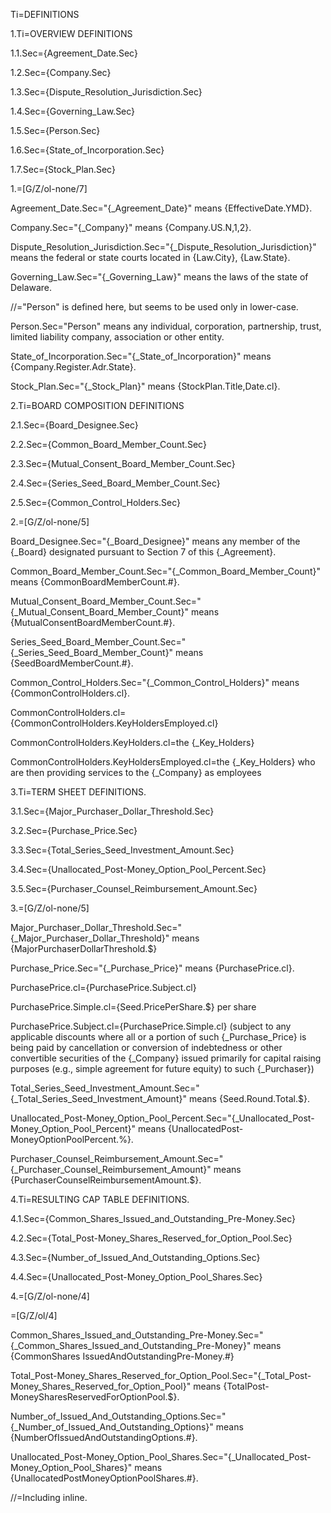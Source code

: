 Ti=DEFINITIONS

1.Ti=OVERVIEW DEFINITIONS

1.1.Sec={Agreement_Date.Sec}

1.2.Sec={Company.Sec}

1.3.Sec={Dispute_Resolution_Jurisdiction.Sec}

1.4.Sec={Governing_Law.Sec}

1.5.Sec={Person.Sec}

1.6.Sec={State_of_Incorporation.Sec}

1.7.Sec={Stock_Plan.Sec}

1.=[G/Z/ol-none/7]

Agreement_Date.Sec="{_Agreement_Date}" means {EffectiveDate.YMD}.

Company.Sec="{_Company}" means {Company.US.N,1,2}.

Dispute_Resolution_Jurisdiction.Sec="{_Dispute_Resolution_Jurisdiction}" means the federal or state courts located in {Law.City}, {Law.State}.

Governing_Law.Sec="{_Governing_Law}" means the laws of the state of Delaware.

//="Person" is defined here, but seems to be used only in lower-case.

Person.Sec="Person" means any individual, corporation, partnership, trust, limited liability company, association or other entity.

State_of_Incorporation.Sec="{_State_of_Incorporation}" means {Company.Register.Adr.State}.

Stock_Plan.Sec="{_Stock_Plan}" means {StockPlan.Title,Date.cl}.

2.Ti=BOARD COMPOSITION DEFINITIONS

2.1.Sec={Board_Designee.Sec}

2.2.Sec={Common_Board_Member_Count.Sec}

2.3.Sec={Mutual_Consent_Board_Member_Count.Sec}

2.4.Sec={Series_Seed_Board_Member_Count.Sec}

2.5.Sec={Common_Control_Holders.Sec}

2.=[G/Z/ol-none/5]

Board_Designee.Sec="{_Board_Designee}" means any member of the {_Board} designated pursuant to Section 7 of this {_Agreement}.

Common_Board_Member_Count.Sec="{_Common_Board_Member_Count}" means {CommonBoardMemberCount.#}.

Mutual_Consent_Board_Member_Count.Sec="{_Mutual_Consent_Board_Member_Count}" means {MutualConsentBoardMemberCount.#}.

Series_Seed_Board_Member_Count.Sec="{_Series_Seed_Board_Member_Count}" means {SeedBoardMemberCount.#}.

Common_Control_Holders.Sec="{_Common_Control_Holders}" means {CommonControlHolders.cl}.

CommonControlHolders.cl={CommonControlHolders.KeyHoldersEmployed.cl}

CommonControlHolders.KeyHolders.cl=the {_Key_Holders}

CommonControlHolders.KeyHoldersEmployed.cl=the {_Key_Holders} who are then providing services to the {_Company} as employees


3.Ti=TERM SHEET DEFINITIONS.

3.1.Sec={Major_Purchaser_Dollar_Threshold.Sec}

3.2.Sec={Purchase_Price.Sec}

3.3.Sec={Total_Series_Seed_Investment_Amount.Sec}

3.4.Sec={Unallocated_Post-Money_Option_Pool_Percent.Sec}

3.5.Sec={Purchaser_Counsel_Reimbursement_Amount.Sec}

3.=[G/Z/ol-none/5]

Major_Purchaser_Dollar_Threshold.Sec="{_Major_Purchaser_Dollar_Threshold}" means {MajorPurchaserDollarThreshold.$}

Purchase_Price.Sec="{_Purchase_Price}" means {PurchasePrice.cl}.

PurchasePrice.cl={PurchasePrice.Subject.cl}

PurchasePrice.Simple.cl={Seed.PricePerShare.$} per share 

PurchasePrice.Subject.cl={PurchasePrice.Simple.cl} (subject to any applicable discounts where all or a portion of such {_Purchase_Price} is being paid by cancellation or conversion of indebtedness or other convertible securities of the {_Company} issued primarily for capital raising purposes (e.g., simple agreement for future equity) to such {_Purchaser})

Total_Series_Seed_Investment_Amount.Sec="{_Total_Series_Seed_Investment_Amount}" means {Seed.Round.Total.$}.

Unallocated_Post-Money_Option_Pool_Percent.Sec="{_Unallocated_Post-Money_Option_Pool_Percent}" means {UnallocatedPost-MoneyOptionPoolPercent.%}.

Purchaser_Counsel_Reimbursement_Amount.Sec="{_Purchaser_Counsel_Reimbursement_Amount}" means {PurchaserCounselReimbursementAmount.$}.

4.Ti=RESULTING CAP TABLE DEFINITIONS.

4.1.Sec={Common_Shares_Issued_and_Outstanding_Pre-Money.Sec}

4.2.Sec={Total_Post-Money_Shares_Reserved_for_Option_Pool.Sec}

4.3.Sec={Number_of_Issued_And_Outstanding_Options.Sec}

4.4.Sec={Unallocated_Post-Money_Option_Pool_Shares.Sec}

4.=[G/Z/ol-none/4]

=[G/Z/ol/4]

Common_Shares_Issued_and_Outstanding_Pre-Money.Sec="{_Common_Shares_Issued_and_Outstanding_Pre-Money}" means {CommonShares IssuedAndOutstandingPre-Money.#}

Total_Post-Money_Shares_Reserved_for_Option_Pool.Sec="{_Total_Post-Money_Shares_Reserved_for_Option_Pool}" means {TotalPost-MoneySharesReservedForOptionPool.$}. 

Number_of_Issued_And_Outstanding_Options.Sec="{_Number_of_Issued_And_Outstanding_Options}" means {NumberOfIssuedAndOutstandingOptions.#}.

Unallocated_Post-Money_Option_Pool_Shares.Sec="{_Unallocated_Post-Money_Option_Pool_Shares}" means {UnallocatedPostMoneyOptionPoolShares.#}.

//=Including inline.